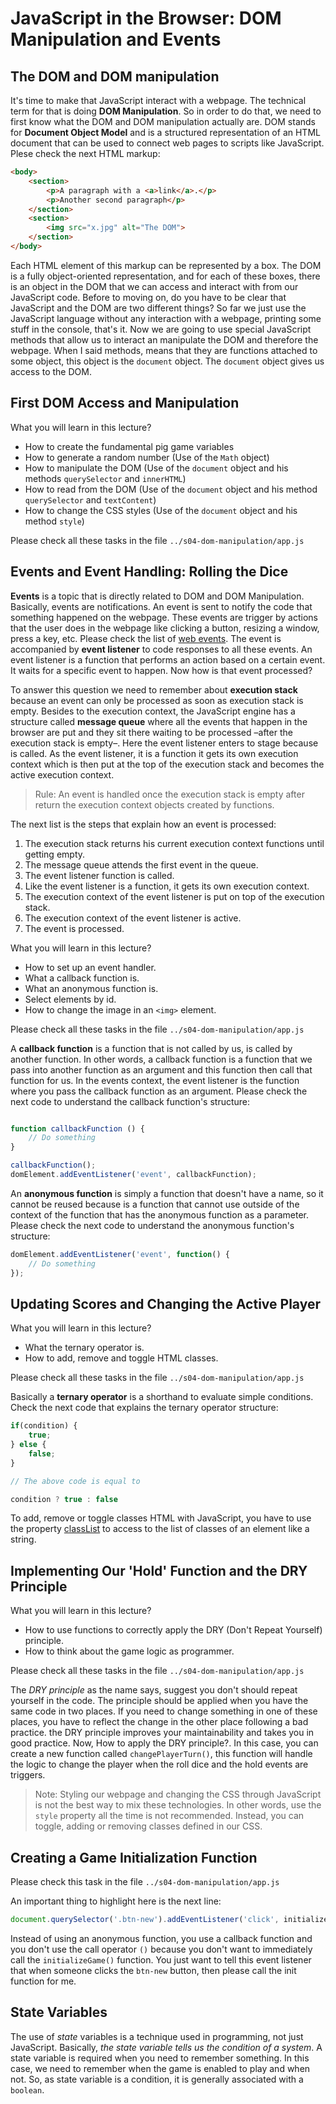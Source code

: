 JavaScript in the Browser: DOM Manipulation and Events
======================================================

The DOM and DOM manipulation
----------------------------

It's time to make that JavaScript interact with a webpage. The technical term for that is doing **DOM Manipulation**. So in order to do that, we need to first know what the DOM and DOM manipulation actually are. DOM stands for **Document Object Model** and is a structured representation of an HTML document that can be used to connect web pages to scripts like JavaScript. Plese check the next HTML markup:

```html
<body>
    <section>
        <p>A paragraph with a <a>link</a>.</p>
        <p>Another second paragraph</p>
    </section>
    <section>
        <img src="x.jpg" alt="The DOM">
    </section>
</body>
```

Each HTML element of this markup can be represented by a box. The DOM is a fully object-oriented representation, and for each of these boxes, there is an object in the DOM that we can access and interact with from our JavaScript code. Before to moving on, do you have to be clear that JavaScript and the DOM are two different things? So far we just use the JavaScript language without any interaction with a webpage, printing some stuff in the console, that's it. Now we are going to use special JavaScript methods that allow us to interact an manipulate the DOM and therefore the webpage. When I said methods, means that they are functions attached to some object, this object is the `document` object. The `document` object gives us access to the DOM.

First DOM Access and Manipulation
---------------------------------

What you will learn in this lecture?

- How to create the fundamental pig game variables
- How to generate a random number (Use of the `Math` object)
- How to manipulate the DOM (Use of the `document` object and his methods `querySelector` and `innerHTML`)
- How to read from the DOM  (Use of the `document` object and his method `querySelector` and `textContent`)
- How to change the CSS styles  (Use of the `document` object and his method `style`)

Please check all these tasks in the file `../s04-dom-manipulation/app.js`

Events and Event Handling: Rolling the Dice
-------------------------------------------

**Events** is a topic that is directly related to DOM and DOM Manipulation. Basically, events are notifications. An event is sent to notify the code that something happened on the webpage. These events are trigger by actions that the user does in the webpage like clicking a button, resizing a window, press a key, etc. Please check the list of [web events](https://developer.mozilla.org/en-US/docs/Web/Events). The event is accompanied by **event listener** to code responses to all these events. An event listener is a function that performs an action based on a certain event. It waits for a specific event to happen. Now how is that event processed?

To answer this question we need to remember about **execution stack** because an event can only be processed as soon as execution stack is empty. Besides to the execution context, the JavaScript engine has a structure called **message queue** where all the events that happen in the browser are put and they sit there waiting to be processed –after the execution stack is empty–. Here the event listener enters to stage because is called. As the event listener, it is a function it gets its own execution context which is then put at the top of the execution stack and becomes the active execution context.

> Rule: An event is handled once the execution stack is empty after return the execution context objects created by functions.

The next list is the steps that explain how an event is processed:

1. The execution stack returns his current execution context functions until getting empty.
2. The message queue attends the first event in the queue.
3. The event listener function is called.
4. Like the event listener is a function, it gets its own execution context.
5. The execution context of the event listener is put on top of the execution stack.
6. The execution context of the event listener is active.
7. The event is processed.

What you will learn in this lecture?

- How to set up an event handler.
- What a callback function is.
- What an anonymous function is.
- Select elements by id.
- How to change the image in an `<img>` element.

Please check all these tasks in the file `../s04-dom-manipulation/app.js`


A **callback function** is a function that is not called by us, is called by another function. In other words, a callback function is a function that we pass into another function as an argument and this function then call that function for us. In the events context, the event listener is the function where you pass the callback function as an argument. Please check the next code to understand the callback function's structure:

```javascript

function callbackFunction () {
    // Do something
}

callbackFunction();
domElement.addEventListener('event', callbackFunction);

```

An **anonymous function** is simply a function that doesn't have a name, so it cannot be reused because is a function that cannot use outside of the context of the function that has the anonymous function as a parameter. Please check the next code to understand the anonymous function's structure:

```javascript
domElement.addEventListener('event', function() {
    // Do something
});

```

Updating Scores and Changing the Active Player
----------------------------------------------

What you will learn in this lecture?

- What the ternary operator is.
- How to add, remove and toggle HTML classes.

Please check all these tasks in the file `../s04-dom-manipulation/app.js`

Basically a **ternary operator** is a shorthand to evaluate simple conditions. Check the next code that explains the ternary operator structure:

```javascript
if(condition) {
    true;
} else {
    false;
}

// The above code is equal to

condition ? true : false
```

To add, remove or toggle classes HTML with JavaScript, you have to use the property [classList](https://developer.mozilla.org/es/docs/Web/API/Element/classList) to access to the list of classes of an element like a string.

Implementing Our 'Hold' Function and the DRY Principle
------------------------------------------------------

What you will learn in this lecture?

- How to use functions to correctly apply the DRY (Don't Repeat Yourself) principle.
- How to think about the game logic as programmer.

Please check all these tasks in the file `../s04-dom-manipulation/app.js`
 
The *DRY principle* as the name says, suggest you don't should repeat yourself in the code. The principle should be applied when you have the same code in two places. If you need to change something in one of these places, you have to reflect the change in the other place following a bad practice. the DRY principle improves your maintainability and takes you in good practice. Now, How to apply the DRY principle?. In this case, you can create a new function called `changePlayerTurn()`, this function will handle the logic to change the player when the roll dice and the hold events are triggers.

> Note: Styling our webpage and changing the CSS through JavaScript is not the best way to mix these technologies. In other words, use the `style` property all the time is not recommended. Instead, you can toggle, adding or removing classes defined in our CSS.

Creating a Game Initialization Function
---------------------------------------

Please check this task in the file `../s04-dom-manipulation/app.js`

An important thing to highlight here is the next line:

```javascript
document.querySelector('.btn-new').addEventListener('click', initializeGame);
```

Instead of using an anonymous function, you use a callback function and you don't use the call operator `()` because you don't want to immediately call the `initializeGame()` function. You just want to tell this event listener that when someone clicks the `btn-new` button, then please call the init function for me.

State Variables
---------------

The use of *state* variables is a technique used in programming, not just JavaScript. Basically, *the state variable tells us the condition of a system*. A state variable is required when you need to remember something. In this case, we need to remember when the game is enabled to play and when not. So, as state variable is a condition, it is generally associated with a `boolean`.